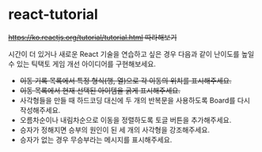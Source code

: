 # react-tutorial
~~https://ko.reactjs.org/tutorial/tutorial.html 따라해보기~~

시간이 더 있거나 새로운 React 기술을 연습하고 싶은 경우 다음과 같이 난이도를 높일 수 있는 틱택토 게임 개선 아이디어를 구현해보세요.
- ~~이동 기록 목록에서 특정 형식(행, 열)으로 각 이동의 위치를 표시해주세요.~~
- ~~이동 목록에서 현재 선택된 아이템을 굵게 표시해주세요.~~
- 사각형들을 만들 때 하드코딩 대신에 두 개의 반복문을 사용하도록 Board를 다시 작성해주세요.
- 오름차순이나 내림차순으로 이동을 정렬하도록 토글 버튼을 추가해주세요.
- 승자가 정해지면 승부의 원인이 된 세 개의 사각형을 강조해주세요.
- 승자가 없는 경우 무승부라는 메시지를 표시해주세요.